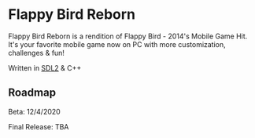 # Flappy Bird Reborn

Flappy Bird Reborn is a rendition of Flappy Bird - 2014's Mobile Game Hit. It's your favorite mobile game now on PC with more customization, challenges & fun!

Written in [SDL2](https://www.libsdl.org/) & C++ 

## Roadmap
Beta: 12/4/2020

Final Release: TBA
